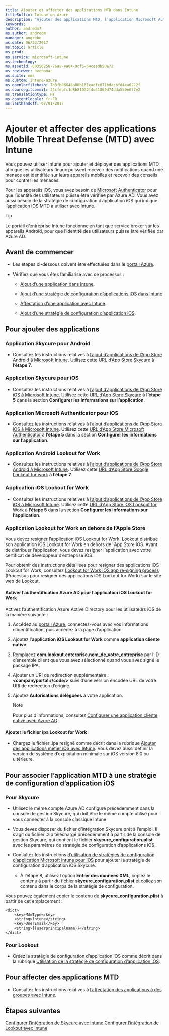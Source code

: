 ```yaml
---
title: Ajouter et affecter des applications MTD dans Intune
titleSuffix: Intune on Azure
description: "Ajouter des applications MTD, l’application Microsoft Authenticator et une stratégie de configuration iOS dans Intune sur Azure"
keywords: 
author: andredm7
ms.author: andredm
manager: angrobe
ms.date: 06/23/2017
ms.topic: article
ms.prod: 
ms.service: microsoft-intune
ms.technology: 
ms.assetid: 00356258-76a8-4a84-9cf5-64ceedb58e72
ms.reviewer: heenamac
ms.suite: ems
ms.custom: intune-azure
ms.openlocfilehash: 7b3fb86648a86b161eadfc071bdacbfd4ea0222f
ms.sourcegitcommit: 34cfebfc1d8b81032f4d41869d74dda559e677e2
ms.translationtype: HT
ms.contentlocale: fr-FR
ms.lasthandoff: 07/01/2017
---
```

# <a name="add-and-assign-mobile-threat-defense-mtd-apps-with-intune"></a>Ajouter et affecter des applications Mobile Threat Defense (MTD) avec Intune

Vous pouvez utiliser Intune pour ajouter et déployer des applications MTD afin que les utilisateurs finaux puissent recevoir des notifications quand une menace est identifiée sur leurs appareils mobiles et recevoir des conseils pour contrer les menaces.

Pour les appareils iOS, vous avez besoin de [Microsoft Authenticator](https://docs.microsoft.com/azure/multi-factor-authentication/end-user/microsoft-authenticator-app-how-to) pour que l’identité des utilisateurs puisse être vérifiée par Azure AD. Vous avez aussi besoin de la stratégie de configuration d’application iOS qui indique l’application iOS MTD à utiliser avec Intune.

> [!TIP]
> Le portail d’entreprise Intune fonctionne en tant que service broker sur les appareils Android, pour que l’identité des utilisateurs puisse être vérifiée par Azure AD.

## <a name="before-you-begin"></a>Avant de commencer

-   Les étapes ci-dessous doivent être effectuées dans le [portail Azure](https://portal.azure.com/).

-   Vérifiez que vous êtes familiarisé avec ce processus :

    -   [Ajout d’une application dans Intune](apps-add.md).

    -   [Ajout d’une stratégie de configuration d’applications iOS dans Intune](https://docs.microsoft.com/intune/deploy-use/configure-ios-apps-with-mobile-app-configuration-policies-in-microsoft-intune).

    -   [Affectation d’une application avec Intune](https://docs.microsoft.com/intune/deploy-use/deploy-apps-in-microsoft-intune).

    -   [Ajout d’une stratégie de configuration d’application iOS](https://docs.microsoft.com/intune/deploy-use/configure-ios-apps-with-mobile-app-configuration-policies-in-microsoft-intune).

## <a name="to-add-apps"></a>Pour ajouter des applications

### <a name="skycure-app-for-android"></a>Application Skycure pour Android

- Consultez les instructions relatives à [l’ajout d’applications de l’App Store Android à Microsoft Intune](store-apps-android.md). Utilisez cette [URL d’App Store Skycure](https://play.google.com/store/apps/details?id=com.skycure.skycure) à **l’étape 7**.

### <a name="skycure-app-for-ios"></a>Application Skycure pour iOS

- Consultez les instructions relatives à [l’ajout d’applications de l’App Store iOS à Microsoft Intune](store-apps-ios.md). Utilisez cette [URL d’App Store Skycure](https://itunes.apple.com/us/app/skycure/id695620821?mt=8) à **l’étape 5** dans la section **Configurer les informations sur l’application**.

### <a name="microsoft-authenticator-app-for-ios"></a>Application Microsoft Authenticator pour iOS

- Consultez les instructions relatives à [l’ajout d’applications de l’App Store iOS à Microsoft Intune](store-apps-ios.md). Utilisez cette [URL d’App Store Microsoft Authenticator](https://itunes.apple.com/us/app/microsoft-authenticator/id983156458?mt=8) à **l’étape 5** dans la section **Configurer les informations sur l’application**.

### <a name="lookout-for-work-android-app"></a>Application Android Lookout for Work

- Consultez les instructions relatives à [l’ajout d’applications de l’App Store Android à Microsoft Intune](store-apps-android.md). Utilisez cette [URL d’App Store Google Lookout for work](https://play.google.com/store/apps/details?id=com.lookout.enterprise) à **l’étape 7**.

### <a name="lookout-for-work-ios-app"></a>Application iOS Lookout for Work

- Consultez les instructions relatives à [l’ajout d’applications de l’App Store iOS à Microsoft Intune](store-apps-ios.md). Utilisez cette [URL d’App Store iOS Lookout for Work](https://itunes.apple.com/us/app/lookout-for-work/id997193468?mt=8) à **l’étape 5** dans la section **Configurer les informations sur l’application**.

### <a name="lookout-for-work-app-outside-the-apple-store"></a>Application Lookout for Work en dehors de l’Apple Store

Vous devez resigner l’application iOS Lookout for Work. Lookout distribue son application iOS Lookout for Work en dehors de l’App Store iOS. Avant de distribuer l’application, vous devez resigner l’application avec votre certificat de développeur d’entreprise iOS.

Pour obtenir des instructions détaillées pour resigner des applications iOS Lookout for Work, consultez [Lookout for Work iOS app re-signing process](https://personal.support.lookout.com/hc/articles/114094038714) (Processus pour resigner des applications iOS Lookout for Work) sur le site web de Lookout.

#### <a name="enable-azure-ad-authentication-for-lookout-for-work-ios-app"></a>Activer l’authentification Azure AD pour l’application iOS Lookout for Work

Activez l’authentification Azure Active Directory pour les utilisateurs iOS de la manière suivante :

1. Accédez au [portail Azure](https://portal.sazure.com), connectez-vous avec vos informations d’identification, puis accédez à la page d’application.
  
2. Ajoutez l’**application iOS Lookout for Work**  comme **application cliente native**.

3. Remplacez **com.lookout.enterprise.nom_de_votre_entreprise** par l’ID d’ensemble client que vous avez sélectionné quand vous avez signé le package IPA.

4.  Ajouter un URI de redirection supplémentaire : **&lt;companyportal://code/>** suivi d’une version encodée URL de votre URI de redirection d’origine.

5.  Ajoutez **Autorisations déléguées** à votre application.

    > [!NOTE] 
    > Pour plus d’informations, consultez [Configurer une application cliente native avec Azure AD](https://azure.microsoft.com/documentation/articles/app-service-mobile-how-to-configure-active-directory-authentication/#optional-configure-a-native-client-application).

#### <a name="add-the-lookout-for-work-ipa-file"></a>Ajouter le fichier ipa Lookout for Work

- Chargez le fichier .ipa resigné comme décrit dans la rubrique [Ajouter des applications métier iOS avec Intune](lob-apps-ios.md). Vous devez aussi définir la version de système d’exploitation minimale sur iOS version 8.0 ou ultérieure.

## <a name="to-associate-the-mtd-app-with-an-ios-app-configuration-policy"></a>Pour associer l’application MTD à une stratégie de configuration d’application iOS

### <a name="for-skycure"></a>Pour Skycure

-   Utilisez le même compte Azure AD configuré précédemment dans la console de gestion Skycure, qui doit être le même compte utilisé pour vous connecter à la console classique Intune.

-   Vous devez disposer du fichier d’intégration Skycure prêt à l’emploi. Il s’agit du fichier .zip téléchargé précédemment à partir de la console de gestion Skycure, qui contient le fichier **skycure\_configuration.plist** avec les paramètres de stratégie de configuration d’applications iOS.

- Consultez les instructions [d’utilisation de stratégies de configuration d’application Microsoft Intune pour iOS](app-configuration-policies-use-ios.md) pour ajouter la stratégie de configuration d’application iOS Skycure.
    - À l’étape 8, utilisez l’option **Entrer des données XML**, copiez le contenu à partir du fichier **skycure_configuration.plist** et collez son contenu dans le corps de la stratégie de configuration.

Vous pouvez également copier le contenu de **skycure_configuration.plist** à partir de cet emplacement :

```
<dict>
    <key>MdmType</key>
    <string>Intune</string>
    <key>UserEmail</key>
    <string>{{userprincipalname}}</string>
</dict>

```
### <a name="for-lookout"></a>Pour Lookout

- Créez la stratégie de configuration d’application iOS comme décrit dans la rubrique [Utilisation de la stratégie de configuration d’application iOS](app-configuration-policies-use-ios.md).

## <a name="to-assign-mtd-apps"></a>Pour affecter des applications MTD

- Consultez les instructions relatives à [l’affectation des applications à des groupes avec Intune](apps-deploy.md).

## <a name="next-steps"></a>Étapes suivantes

[Configurer l’intégration de Skycure avec Intune](skycure-mtd-connector-integration.md)
[Configurer l’intégration de Lookout avec Intune](lookout-mtd-connector-integration.md)
